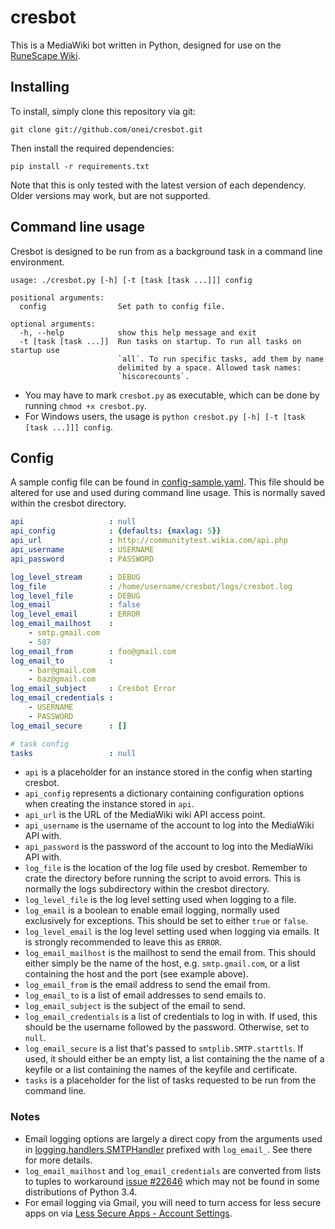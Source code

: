 cresbot
=======


This is a MediaWiki bot written in Python, designed for use on the [RuneScape Wiki](http://runescape.wikia.com/wiki/RuneScape_Wiki).

## Installing
To install, simply clone this repository via git:
```
git clone git://github.com/onei/cresbot.git
```

Then install the required dependencies:
```
pip install -r requirements.txt
```
Note that this is only tested with the latest version of each dependency. Older versions may work, but are not supported.

## Command line usage
Cresbot is designed to be run from as a background task in a command line environment.
```
usage: ./cresbot.py [-h] [-t [task [task ...]]] config

positional arguments:
  config                Set path to config file.

optional arguments:
  -h, --help            show this help message and exit
  -t [task [task ...]]  Run tasks on startup. To run all tasks on startup use
                        `all`. To run specific tasks, add them by name
                        delimited by a space. Allowed task names:
                        `hiscorecounts`.
```
* You may have to mark `cresbot.py` as executable, which can be done by running `chmod +x cresbot.py`.
* For Windows users, the usage is `python cresbot.py [-h] [-t [task [task ...]]] config`.

## Config
A sample config file can be found in [config-sample.yaml](https://github.com/onei/cresbot/blob/master/config-sample.yaml). This file should be altered for use and used during command line usage. This is normally saved within the cresbot directory.
```yaml
api                   : null
api_config            : {defaults: {maxlag: 5}}
api_url               : http://communitytest.wikia.com/api.php
api_username          : USERNAME
api_password          : PASSWORD

log_level_stream      : DEBUG
log_file              : /home/username/cresbot/logs/cresbot.log
log_level_file        : DEBUG
log_email             : false
log_level_email       : ERROR
log_email_mailhost    :
    - smtp.gmail.com
    - 587
log_email_from        : foo@gmail.com
log_email_to          :
    - bar@gmail.com
    - baz@gmail.com
log_email_subject     : Cresbot Error
log_email_credentials :
    - USERNAME
    - PASSWORD
log_email_secure      : []

# task config
tasks                 : null

```
* `api` is a placeholder for an instance stored in the config when starting cresbot.
* `api_config` represents a dictionary containing configuration options when creating the instance stored in `api`.
* `api_url` is the URL of the MediaWiki wiki API access point.
* `api_username` is the username of the account to log into the MediaWiki API with.
* `api_password` is the password of the account to log into the MediaWiki API with.
* `log_file` is the location of the log file used by cresbot. Remember to crate the directory before running the script to avoid errors. This is normally the logs subdirectory within the cresbot directory.
* `log_level_file` is the log level setting used when logging to a file.
* `log_email` is a boolean to enable email logging, normally used exclusively for exceptions. This should be set to either `true` or `false`.
* `log_level_email` is the log level setting used when logging via emails. It is strongly recommended to leave this as `ERROR`.
* `log_email_mailhost` is the mailhost to send the email from. This should either simply be the name of the host, e.g. `smtp.gmail.com`, or a list containing the host and the port (see example above).
* `log_email_from` is the email address to send the email from.
* `log_email_to` is a list of email addresses to send emails to.
* `log_email_subject` is the subject of the email to send.
* `log_email_credentials` is a list of credentials to log in with. If used, this should be the username followed by the password. Otherwise, set to `null`.
* `log_email_secure` is a list that's passed to `smtplib.SMTP.starttls`. If used, it should either be an empty list, a list containing the the name of a keyfile or a list containing the names of the keyfile and certificate.
* `tasks` is a placeholder for the list of tasks requested to be run from the command line.

### Notes
* Email logging options are largely a direct copy from the arguments used in [logging.handlers.SMTPHandler](https://docs.python.org/3.4/library/logging.handlers.html#logging.handlers.SMTPHandler) prefixed with `log_email_`. See there for more details.
* `log_email_mailhost` and `log_email_credentials` are converted from lists to tuples to workaround [issue #22646](https://bugs.python.org/issue22646) which may not be found in some distributions of Python 3.4.
* For email logging via Gmail, you will need to turn access for less secure apps on via [Less Secure Apps - Account Settings](https://www.google.com/settings/security/lesssecureapps).
